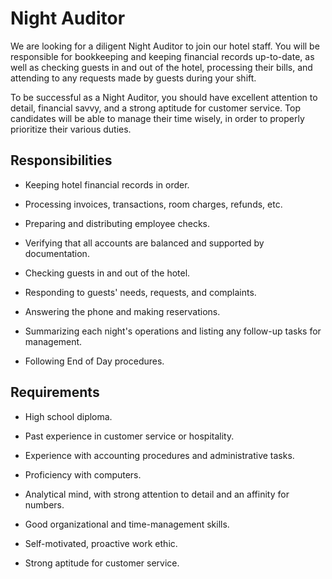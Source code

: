 # Night Auditor

We are looking for a diligent Night Auditor to join our hotel staff. You will be responsible for bookkeeping and keeping financial records up-to-date, as well as checking guests in and out of the hotel, processing their bills, and attending to any requests made by guests during your shift.

To be successful as a Night Auditor, you should have excellent attention to detail, financial savvy, and a strong aptitude for customer service. Top candidates will be able to manage their time wisely, in order to properly prioritize their various duties.

## Responsibilities

* Keeping hotel financial records in order.

* Processing invoices, transactions, room charges, refunds, etc.

* Preparing and distributing employee checks.

* Verifying that all accounts are balanced and supported by documentation.

* Checking guests in and out of the hotel.

* Responding to guests' needs, requests, and complaints.

* Answering the phone and making reservations.

* Summarizing each night's operations and listing any follow-up tasks for management.

* Following End of Day procedures.

## Requirements

* High school diploma.

* Past experience in customer service or hospitality.

* Experience with accounting procedures and administrative tasks.

* Proficiency with computers.

* Analytical mind, with strong attention to detail and an affinity for numbers.

* Good organizational and time-management skills.

* Self-motivated, proactive work ethic.

* Strong aptitude for customer service.


